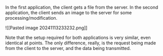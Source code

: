 In the first application, the client gets a file from the server. In the second application, the client sends an image to the server for some processing/modification.

![[Pasted image 20241113233232.png]]

Note that the setup required for both applications is very similar, even identical at points. The only difference, really, is the request being made from the client to the server, and the data being transmitted.